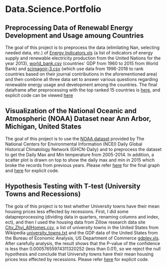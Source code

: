 # Data.Science.Portfolio


## Preprocessing Data of Renewabl Energy Development and Usage amoung Countries  
  The goal of this project is to preprocess the data (elimilating Nan, selecting needed data, etc.) of [Energy Indicators.xls](https://github.com/alanmlchau/Data.Science.Portfolio/blob/master/Document/Data%20Preprocessing/Energy%20Indicators.xls)  (a list of indicators of energy supply and renewable electricity production from the United Nations for the year 2013), [world_bank.csv](https://github.com/alanmlchau/Data.Science.Portfolio/blob/master/Document/Data%20Preprocessing/world_bank.csv) (countries' GDP from 1960 to 2015 from World Bank) and [scimagojr-3.csv](https://github.com/alanmlchau/Data.Science.Portfolio/blob/master/Document/Data%20Preprocessing/scimagojr-3.csv) (which use data from 1996-2018 to rank countries based on their journal contributions in the aforementioned area) and then combine all three data set to answer various questions regarding renewable energy usage and development among the countries. The final dataframe after preprocessing with the top ranked 15 countries is [here](https://github.com/alanmlchau/Data.Science.Portfolio/blob/master/Document/Data%20Preprocessing/final.csv), and explicit code can be viewed [here](https://github.com/alanmlchau/Data.Science.Portfolio/blob/master/Notebook/Data%20Preprocessing.py)

 ## Visualization of the National Oceanic and Atmospheric (NOAA) Dataset near Ann Arbor, Michigan, United States
  The goal of this project is to use the [NOAA dataset](https://github.com/alanmlchau/Data.Science.Portfolio/blob/master/Document/Visualization%20of%20the%20National%20Oceanic%20and%20Atmospheric%20(NOAA)%20Dataset/NOAA%20dataset.csv) provided by The National Centers for Environmental Information (NCEI) Daily Global Historical Climatology Network (GHCN-Daily) and to preprocess the dataset to get the Daily Max and Min temperature from 2005-2014. In addition, a scatter plot is drawn on top to show the daily max and min in 2015 which broke the records from previous years. Please refer [here](https://github.com/alanmlchau/Data.Science.Portfolio/blob/master/Document/Visualization%20of%20the%20National%20Oceanic%20and%20Atmospheric%20(NOAA)%20Dataset/Graph1.png) for the final graph and [here](https://github.com/alanmlchau/Data.Science.Portfolio/blob/master/Notebook/Visualization%20of%20the%20National%20Oceanic%20and%20Atmospheric%20(NOAA)%20Dataset.py) for explicit code.

## Hypothesis Testing with T-test (University Towns and Recessions)
 The gola of this project is to test whether University towns have their mean housing prices less effected by recessions. First, I did some datapreprocessing (dividing data in quarters, renaming columns and index, ect), and then I used the housing data from Zillow research data site [City_Zhvi_AllHomes.csv](https://github.com/alanmlchau/Data.Science.Portfolio/blob/master/Document/Hypothesis%20Test%20with%20T-test/City_Zhvi_AllHomes.csv), a list of university towns in the United States from Wikipedia [university_towns.txt](https://github.com/alanmlchau/Data.Science.Portfolio/blob/master/Document/Hypothesis%20Test%20with%20T-test/university_towns.txt) and the GDP data of the United States from the Bureau of Economic Analysis, US Department of Commerce [gdplev.xls](https://github.com/alanmlchau/Data.Science.Portfolio/blob/master/Document/Hypothesis%20Test%20with%20T-test/gdplev.xls). After carefully analysis, the result shows that the P-value of the confidence is less than 0.00057655974311320252 (less than 0.01), so we reject the null hypothesis and conclude that University towns have their mean housing prices less effected by recessions. Please refer [here](https://github.com/alanmlchau/Data.Science.Portfolio/blob/master/Notebook/Hypothesis%20Testing%20with%20T-test.py) for explicit code.
 

  
